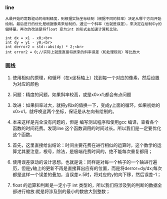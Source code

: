 ### line 

``` 
从最开始的常数驱动的绘制精度，到根据实际坐标绘制（根据不同的斜率）决定从哪个方向开始绘制。最后进行的优化是根据像素来绘制的，通过一个斜率（也就是误差），来决定在绘制中y的偏移量。再次的改进是将float 变为int 的形式去加速计算和比较，  

int dx = x1 - x0;<br>
int dy = y1 - y0;<br>
int derror2 = std::abs(dy) * 2;<br>
int error2 = 0;//实际上就是直接将原来的斜率误差（和处理规则）等比放大
 ```

 ### 画线
 
 1. 使用相似的原理，和循环（在x坐标轴上）找到每一个对应的像素，然后设置为对应的颜色
 2. 问题：精度的问题，如果斜率较高，或是x0>x1;都会有点问题
 3.  改进：如果斜率过大，就把y和x的值换一下，变成y上面的循环，如果初始的x0>x1，就呼唤这两个坐标，保证是从左向有绘制的。

 4. 本来这样是完全没有问题的，但是 编写测试程序和使用gcc 编译，查看各个函数的时间花费。发现line 这个函数调用的时间过长。所以我们是一定要优化这个函数。

 5. 首先，这里直接给出结论：时间主要花费在进行相似的运算时，这个数学的运算尤其要注意，根号，除法，是极端花费时间的，绝不能每次重复都用；
 
 6. 使用误差驱动的设计思想。也就是说：同样是对每一个格子的一个轴进行遍历，但是y轴上的更新不再是直接算出应有的位置，而是将derror=dy/dx;每次都是这样一个误差的叠加，当误差>.5时，将对应的y的向下移，然后误差-1；

 7. float 的运算和判断是一定小于 int 类型的，所以我们将涉及到的判断的数据全部进行缩放:就是将涉及到的最小的数放大到整数；